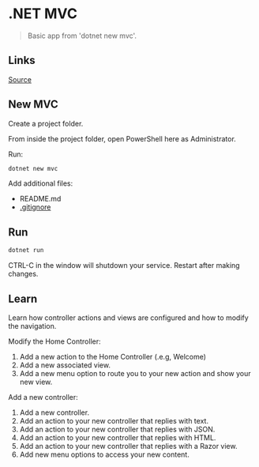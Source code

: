 # .NET MVC

> Basic app from 'dotnet new mvc'.

## Links

[Source](https://github.com/profcase/dotnet-mvc)

## New MVC

Create a project folder.

From inside the project folder, open PowerShell here as Administrator.

Run:

```PowerShell
dotnet new mvc
```

Add additional files:

- README.md
- [.gitignore](https://github.com/github/gitignore/blob/master/VisualStudio.gitignore)

## Run

```PowerShell
dotnet run
```

CTRL-C in the window will shutdown your service. Restart after making changes. 

## Learn

Learn how controller actions and views are configured and how to modify the navigation.

Modify the Home Controller:

1. Add a new action to the Home Controller (.e.g, Welcome)
1. Add a new associated view.
1. Add a new menu option to route you to your new action and show your new view.

Add a new controller:

1. Add a new controller.
1. Add an action to your new controller that replies with text.
1. Add an action to your new controller that replies with JSON.
1. Add an action to your new controller that replies with HTML.
1. Add an action to your new controller that replies with a Razor view.
1. Add new menu options to access your new content.
